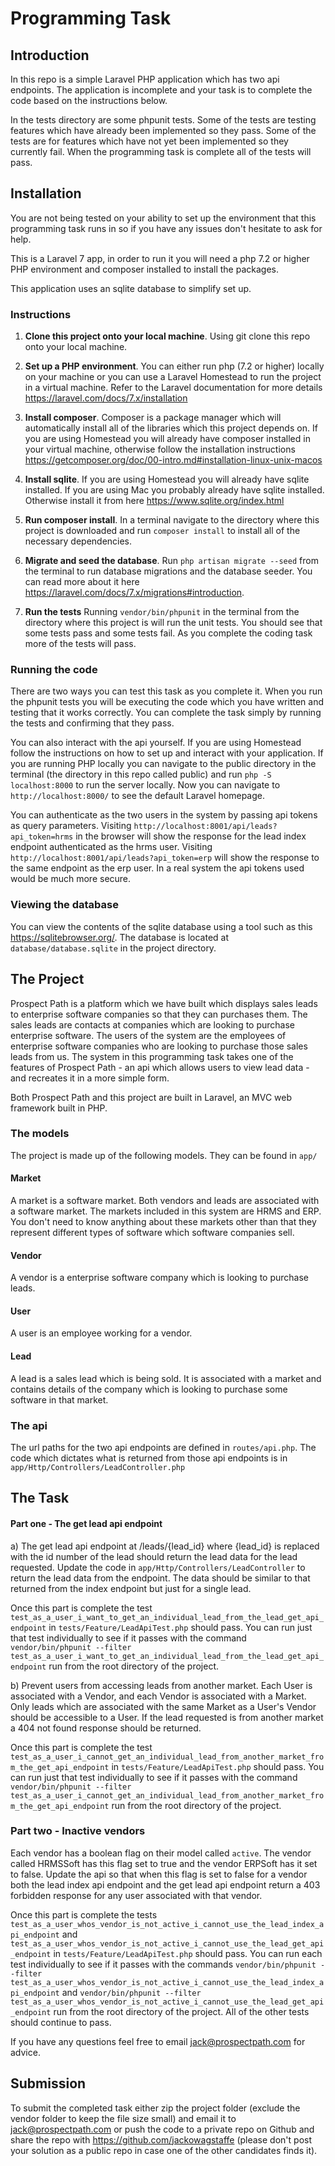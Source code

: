 # Programming Task

## Introduction

In  this repo is a simple Laravel PHP application which has two api endpoints. The application is incomplete and your task is to complete the code based on the instructions below.

In the tests directory are some phpunit tests. Some of the tests are testing features which have already been implemented so they pass. Some of the tests are for features which have not yet been implemented so they currently fail. When the programming task is complete all of the tests will pass.

## Installation

You are not being tested on your ability to set up the environment that this programming task runs in so if you have any issues don't hesitate to ask for help.

This is a Laravel 7 app, in order to run it you will need a php 7.2 or higher PHP environment and composer installed to install the packages.

This application uses an sqlite database to simplify set up.

### Instructions

1. **Clone this project onto your local machine**. Using git clone this repo onto your local machine.

2. **Set up a PHP environment**. You can either run php (7.2 or higher) locally on your machine or you can use a Laravel Homestead to run the project in a virtual machine. Refer to the Laravel documentation for more details https://laravel.com/docs/7.x/installation

3. **Install composer**. Composer is a package manager which will automatically install all of the libraries which this project depends on. If you are using Homestead you will already have composer installed in your virtual machine, otherwise follow the installation instructions https://getcomposer.org/doc/00-intro.md#installation-linux-unix-macos

4. **Install sqlite**. If you are using Homestead you will already have sqlite installed. If you are using Mac you probably already have sqlite installed. Otherwise install it from here https://www.sqlite.org/index.html

5. **Run composer install**. In a terminal navigate to the directory where this project is downloaded and run ``composer install`` to install all of the necessary dependencies.

6. **Migrate and seed the database**. Run ``php artisan migrate --seed`` from the terminal to run database migrations and the database seeder. You can read more about it here https://laravel.com/docs/7.x/migrations#introduction.

7. **Run the tests**  Running ``vendor/bin/phpunit`` in the terminal from the directory where this project is will run the unit tests. You should see that some tests pass and some tests fail. As you complete the coding task more of the tests will pass.

### Running the code

There are two ways you can test this task as you complete it. When you run the phpunit tests you will be executing the code which you have written and testing that it works correctly. You can complete the task simply by running the tests and confirming that they pass.

You can also interact with the api yourself. If you are using Homestead follow the instructions on how to set up and interact with your application. If you are running PHP locally you can navigate to the public directory in the terminal (the directory in this repo called public) and run ``php -S localhost:8000`` to run the server locally. Now you can navigate to `http://localhost:8000/` to see the default Laravel homepage.

You can authenticate as the two users in the system by passing api tokens as query parameters. Visiting ``http://localhost:8001/api/leads?api_token=hrms`` in the browser will show the response for the lead index endpoint authenticated as the hrms user. Visiting ``http://localhost:8001/api/leads?api_token=erp`` will show the response to the same endpoint as the erp user. In a real system the api tokens used would be much more secure.

### Viewing the database

You can view the contents of the sqlite database using a tool such as this https://sqlitebrowser.org/. The database is located at `database/database.sqlite` in the project directory.

## The Project

Prospect Path is a platform which we have built which displays sales leads to enterprise software companies so that they can purchases them. The sales leads are contacts at companies which are looking to purchase enterprise software. The users of the system are the employees of enterprise software companies who are looking to purchase those sales leads from us. The system in this programming task takes one of the features of Prospect Path - an api which allows users to view lead data - and recreates it in a more simple form.

Both Prospect Path and this project are built in Laravel, an MVC web framework built in PHP.

### The models

The project is made up of the following models. They can be found in `app/`

#### Market
A market is a software market. Both vendors and leads are associated with a software market. The markets included in this system are HRMS and ERP. You don't need to know anything about these markets other than that they represent different types of software which software companies sell.

#### Vendor
A vendor is a enterprise software company which is looking to purchase leads.

#### User
A user is an employee working for a vendor.

#### Lead
A lead is a sales lead which is being sold. It is associated with a market and contains details of the company which is looking to purchase some software in that market.

### The api

The url paths for the two api endpoints are defined in `routes/api.php`. The code which dictates what is returned from those api endpoints is in `app/Http/Controllers/LeadController.php`

## The Task

#### Part one - The get lead api endpoint

a) The get lead api endpoint at /leads/{lead_id} where {lead_id} is replaced with the id number of the lead should return the lead data for the lead requested. Update the code in `app/Http/Controllers/LeadController` to return the lead data from the endpoint. The data should be similar to that returned from the index endpoint but just for a single lead.

Once this part is complete the test ``test_as_a_user_i_want_to_get_an_individual_lead_from_the_lead_get_api_endpoint`` in `tests/Feature/LeadApiTest.php` should pass. You can run just that test individually to see if it passes with the command ``vendor/bin/phpunit --filter test_as_a_user_i_want_to_get_an_individual_lead_from_the_lead_get_api_endpoint`` run from the root directory of the project.

b) Prevent users from accessing leads from another market. Each User is associated with a Vendor, and each Vendor is associated with a Market. Only leads which are associated with the same Market as a User's Vendor should be accessible to a User. If the lead requested is from another market a 404 not found response should be returned.

Once this part is complete the test ``test_as_a_user_i_cannot_get_an_individual_lead_from_another_market_from_the_get_api_endpoint`` in ``tests/Feature/LeadApiTest.php`` should pass. You can run just that test individually to see if it passes with the command ``vendor/bin/phpunit --filter test_as_a_user_i_cannot_get_an_individual_lead_from_another_market_from_the_get_api_endpoint`` run from the root directory of the project.

### Part two - Inactive vendors

Each vendor has a boolean flag on their model called `active`. The vendor called HRMSSoft has this flag set to true and the vendor ERPSoft has it set to false. Update the api so that when this flag is set to false for a vendor both the lead index api endpoint and the get lead api endpoint return a 403 forbidden response for any user associated with that vendor.

Once this part is complete the tests ``test_as_a_user_whos_vendor_is_not_active_i_cannot_use_the_lead_index_api_endpoint`` and ``test_as_a_user_whos_vendor_is_not_active_i_cannot_use_the_lead_get_api_endpoint`` in `tests/Feature/LeadApiTest.php` should pass. You can run each test individually to see if it passes with the commands ``vendor/bin/phpunit --filter test_as_a_user_whos_vendor_is_not_active_i_cannot_use_the_lead_index_api_endpoint`` and ``vendor/bin/phpunit --filter test_as_a_user_whos_vendor_is_not_active_i_cannot_use_the_lead_get_api_endpoint`` run from the root directory of the project. All of the other tests should continue to pass.

If you have any questions feel free to email jack@prospectpath.com for advice.
 
## Submission

To submit the completed task either zip the project folder (exclude the vendor folder to keep the file size small) and email it to jack@prospectpath.com or push the code to a private repo on Github and share the repo with https://github.com/jackowagstaffe (please don't post your solution as a public repo in case one of the other candidates finds it).
